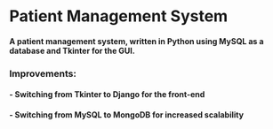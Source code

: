 # Patient Management System

#### A patient management system, written in Python using MySQL as a database and Tkinter for the GUI.

### Improvements:
#### - Switching from Tkinter to Django for the front-end
#### - Switching from MySQL to MongoDB for increased scalability
